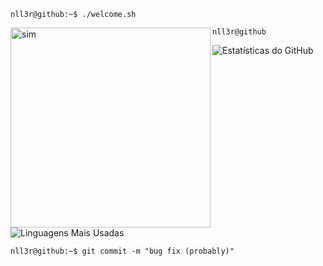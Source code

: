 ```console
nll3r@github:~$ ./welcome.sh
```
<img align="left" src="https://i.pinimg.com/736x/92/b7/f5/92b7f5af3fa0d977cce988dbd9ef6f36.jpg" alt="sim" width="320" /> 

```
nll3r@github
```
![Estatísticas do GitHub](https://github-readme-stats.vercel.app/api?username=nll3r&show_icons=true&theme=radical)
&nbsp; &nbsp; &nbsp; &nbsp; &nbsp;
![Linguagens Mais Usadas](https://github-readme-stats.vercel.app/api/top-langs/?username=nll3r&layout=compact&theme=radical)



```console
nll3r@github:~$ git commit -m "bug fix (probably)"
```
